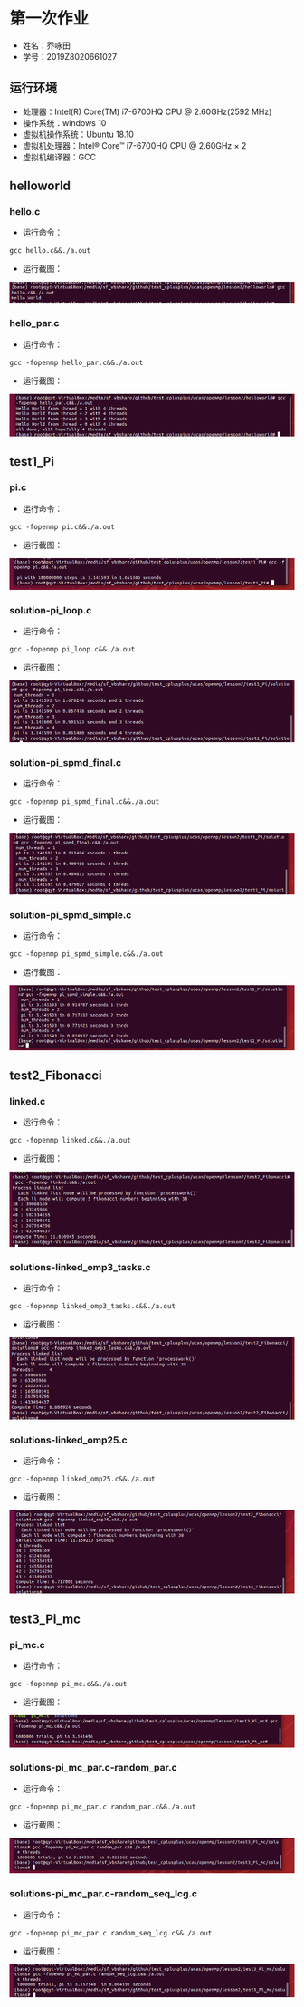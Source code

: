 # 第一次作业

- 姓名：乔咏田
- 学号：2019Z8020661027

## 运行环境

- 处理器：Intel(R) Core(TM) i7-6700HQ CPU @ 2.60GHz(2592 MHz)
- 操作系统：windows 10
- 虚拟机操作系统：Ubuntu 18.10
- 虚拟机处理器：Intel® Core™ i7-6700HQ CPU @ 2.60GHz × 2
- 虚拟机编译器：GCC

## helloworld

### hello.c

- 运行命令：

~~~shell
gcc hello.c&&./a.out
~~~

- 运行截图：

![image-20200301141156894](2019Z8020661027_乔咏田_第一次作业.assets/image-20200301141156894.png)

### hello_par.c

- 运行命令：

~~~shell
gcc -fopenmp hello_par.c&&./a.out
~~~

- 运行截图：

![image-20200301141313747](2019Z8020661027_乔咏田_第一次作业.assets/image-20200301141313747.png)

## test1_Pi

### pi.c

- 运行命令：

~~~shell
gcc -fopenmp pi.c&&./a.out
~~~

- 运行截图：

![image-20200301141524809](2019Z8020661027_乔咏田_第一次作业.assets/image-20200301141524809.png)

### solution-pi_loop.c

- 运行命令：

~~~shell
gcc -fopenmp pi_loop.c&&./a.out
~~~

- 运行截图：

![image-20200301141758980](2019Z8020661027_乔咏田_第一次作业.assets/image-20200301141758980.png)

### solution-pi_spmd_final.c

- 运行命令：

~~~shell
gcc -fopenmp pi_spmd_final.c&&./a.out
~~~

- 运行截图：

![image-20200301141853082](2019Z8020661027_乔咏田_第一次作业.assets/image-20200301141853082.png)

### solution-pi_spmd_simple.c

- 运行命令：

~~~shell
gcc -fopenmp pi_spmd_simple.c&&./a.out
~~~

- 运行截图：

![image-20200301142005667](2019Z8020661027_乔咏田_第一次作业.assets/image-20200301142005667.png)

## test2_Fibonacci

### linked.c

- 运行命令：

~~~shell
gcc -fopenmp linked.c&&./a.out
~~~

- 运行截图：

![image-20200301142209171](2019Z8020661027_乔咏田_第一次作业.assets/image-20200301142209171.png)

### solutions-linked_omp3_tasks.c

- 运行命令：

~~~shell
gcc -fopenmp linked_omp3_tasks.c&&./a.out
~~~

- 运行截图：

![image-20200301142332630](2019Z8020661027_乔咏田_第一次作业.assets/image-20200301142332630.png)

### solutions-linked_omp25.c

- 运行命令：

~~~shell
gcc -fopenmp linked_omp25.c&&./a.out
~~~

- 运行截图：

![image-20200301142431968](2019Z8020661027_乔咏田_第一次作业.assets/image-20200301142431968.png)

## test3_Pi_mc

### pi_mc.c

- 运行命令：

~~~shell
gcc -fopenmp pi_mc.c&&./a.out
~~~

- 运行截图：

![image-20200301142607370](2019Z8020661027_乔咏田_第一次作业.assets/image-20200301142607370.png)

### solutions-pi_mc_par.c-random_par.c

- 运行命令：

~~~shell
gcc -fopenmp pi_mc_par.c random_par.c&&./a.out
~~~

- 运行截图：

![image-20200301142854719](2019Z8020661027_乔咏田_第一次作业.assets/image-20200301142854719.png)

### solutions-pi_mc_par.c-random_seq_lcg.c

- 运行命令：

~~~shell
gcc -fopenmp pi_mc_par.c random_seq_lcg.c&&./a.out
~~~

- 运行截图：

![image-20200301142937558](2019Z8020661027_乔咏田_第一次作业.assets/image-20200301142937558.png)
